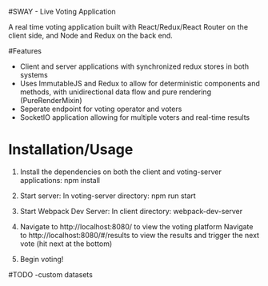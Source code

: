 #SWAY - Live Voting Application 

A real time voting application built with React/Redux/React Router on the client side, and Node and Redux on the back end. 

#Features
- Client and server applications with synchronized redux stores in both systems
- Uses ImmutableJS and Redux to allow for deterministic components and methods, with unidirectional data flow and pure rendering (PureRenderMixin)
- Seperate endpoint for voting operator and voters
- SocketIO application allowing for multiple voters and real-time results

# Installation/Usage
1) Install the dependencies on both the client and voting-server applications:
  npm install

2) Start server:
  In voting-server directory: 
  npm run start

3) Start Webpack Dev Server:
  In client directory: 
  webpack-dev-server

3) Navigate to http://localhost:8080/ to view the voting platform
Navigate to http://localhost:8080/#/results to view the results and trigger the next vote (hit next at the bottom)

4) Begin voting!

#TODO
-custom datasets
